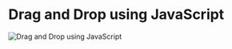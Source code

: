 # Drag and Drop using JavaScript

![Drag and Drop using JavaScript](../../src/img/drag-drop-using-javascript.JPG "Drag and Drop using JavaScript")